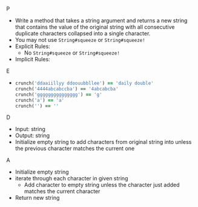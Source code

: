 P

- Write a method that takes a string argument and returns a new string that contains the value of the original string with all consecutive duplicate characters collapsed into a single character.
- You may not use ``String#squeeze`` or ``String#squeeze!``
- Explicit Rules:
  - No ``String#squeeze`` or ``String#squeeze!``
- Implicit Rules: 

E

- ```ruby
  crunch('ddaaiillyy ddoouubbllee') == 'daily double'
  crunch('4444abcabccba') == '4abcabcba'
  crunch('ggggggggggggggg') == 'g'
  crunch('a') == 'a'
  crunch('') == ''
  ```

D

- Input: string
- Output: string
- Initialize empty string to add characters from original string into unless the previous character matches the current one

A

- Initialize empty string
- iterate through each character in given string
  - Add character to empty string unless the character just added matches the current character
- Return new string